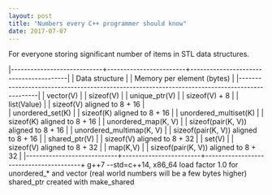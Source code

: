 ```yaml
---
layout: post
title: "Numbers every C++ programmer should know"
date: 2017-07-07
---
```

<div class="css-full-post-content js-full-post-content">
<div dir="ltr" style="text-align: left;" trbidi="on">For everyone storing significant number of items in STL data structures.</div>


|----------------------------+------------------------+----------------------------------------|
|  Data structure            |                        |  Memory per element (bytes)            |
|----------------------------------------------------------------------------------------------|
|  vector(V)                 |                        |  sizeof(V)                             |
|  unique_ptr(V)             |                        |  sizeof(V) + 8                         |
|  list(Value)               |                        |  sizeof(V) aligned to 8 + 16           |          
|  unordered_set(K)          |                        |  sizeof(K) aligned to 8 + 16           |
|  unordered_multiset(K)     |                        |  sizeof(K) aligned to 8 + 16           |
|  unordered_map(K, V)       |                        |  sizeof(pair(K, V)) aligned to 8 + 16  |
|  unordered_multimap(K, V)  |                        |  sizeof(pair(K, V)) aligned to 8 + 16  |
|  shared_ptr(V)             |                        |  sizeof(V) aligned to 8 + 32           |
|  set(V)                    |                        |  sizeof(V) aligned to 8 + 32           |
|  map(K,V)                  |                        |  sizeof(pair(K, V)) aligned to 8 + 32  |
|----------------------------+------------------------+----------------------------------------+
g++7 --std=c++14, x86_64
load factor 1.0 for unordered_* and vector (real world numbers will be a few bytes higher)
shared_ptr created with make_shared

</div>
